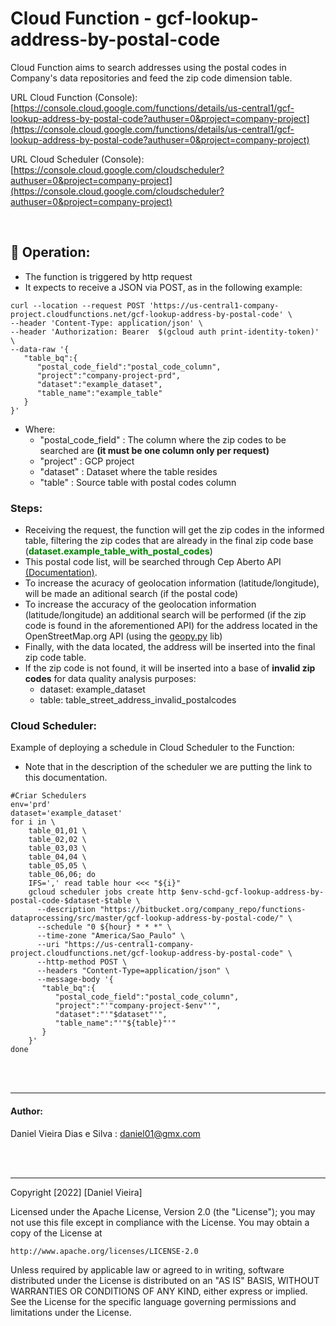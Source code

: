 # Cloud Function - gcf-lookup-address-by-postal-code

Cloud Function aims to search addresses using the postal codes in Company's data repositories and feed the zip code dimension table.

URL Cloud Function (Console): [https://console.cloud.google.com/functions/details/us-central1/gcf-lookup-address-by-postal-code?authuser=0&project=company-project](https://console.cloud.google.com/functions/details/us-central1/gcf-lookup-address-by-postal-code?authuser=0&project=company-project)

URL Cloud Scheduler (Console): [https://console.cloud.google.com/cloudscheduler?authuser=0&project=company-project](https://console.cloud.google.com/cloudscheduler?authuser=0&project=company-project)

<br/>

## 🔧 Operation:

- The function is triggered by http request
- It expects to receive a JSON via POST, as in the following example:

```
curl --location --request POST 'https://us-central1-company-project.cloudfunctions.net/gcf-lookup-address-by-postal-code' \
--header 'Content-Type: application/json' \
--header 'Authorization: Bearer  $(gcloud auth print-identity-token)' \
--data-raw '{
   "table_bq":{
      "postal_code_field":"postal_code_column",
      "project":"company-project-prd",
      "dataset":"example_dataset",
      "table_name":"example_table"
   }
}'
```

* Where: 
    * "postal_code_field" : The column where the zip codes to be searched are **(it must be one column only per request)**
    * "project" : GCP project
    * "dataset" : Dataset where the table resides
    * "table"  : Source table with postal codes column

### Steps:
- Receiving the request, the function will get the zip codes in the informed table, filtering the zip codes that are already in the final zip code base (<span style="color:green">**dataset.example_table_with_postal_codes**</span>)
- This postal code list, will be searched through Cep Aberto API [(Documentation)](https://cepaberto.com/api_key).
- To increase the acuracy of geolocation information (latitude/longitude), will be made an aditional search (if the postal code)
- To increase the accuracy of the geolocation information (latitude/longitude) an additional search will be performed (if the zip code is found in the aforementioned API) for the address located in the OpenStreetMap.org API (using the [geopy.py](https://github.com/geopy/geopy) lib)
- Finally, with the data located, the address will be inserted into the final zip code table.
- If the zip code is not found, it will be inserted into a base of **invalid zip codes** for data quality analysis purposes:
     - dataset: example_dataset
     - table: table_street_address_invalid_postalcodes
     
### Cloud Scheduler:

Example of deploying a schedule in Cloud Scheduler to the Function:
- Note that in the description of the scheduler we are putting the link to this documentation.

```
#Criar Schedulers
env='prd'
dataset='example_dataset'
for i in \
	table_01,01 \
	table_02,02 \
	table_03,03 \
	table_04,04 \
	table_05,05 \
	table_06,06; do
    IFS=',' read table hour <<< "${i}"
	gcloud scheduler jobs create http $env-schd-gcf-lookup-address-by-postal-code-$dataset-$table \
	  --description "https://bitbucket.org/company_repo/functions-dataprocessing/src/master/gcf-lookup-address-by-postal-code/" \
	  --schedule "0 ${hour} * * *" \
	  --time-zone "America/Sao_Paulo" \
	  --uri "https://us-central1-company-project.cloudfunctions.net/gcf-lookup-address-by-postal-code" \
	  --http-method POST \
	  --headers "Content-Type=application/json" \
	  --message-body '{
	   "table_bq":{
		  "postal_code_field":"postal_code_column",
		  "project":"'"company-project-$env"'",
		  "dataset":"'"$dataset"'",
		  "table_name":"'"${table}"'"
	   }
	}'
done
```  



<br/>
<br/>

___

#### Author: 
Daniel Vieira Dias e Silva : <daniel01@gmx.com> 

<br/>
<br/>

___


Copyright [2022] [Daniel Vieira]

Licensed under the Apache License, Version 2.0 (the "License");
you may not use this file except in compliance with the License.
You may obtain a copy of the License at

    http://www.apache.org/licenses/LICENSE-2.0

Unless required by applicable law or agreed to in writing, software
distributed under the License is distributed on an "AS IS" BASIS,
WITHOUT WARRANTIES OR CONDITIONS OF ANY KIND, either express or implied.
See the License for the specific language governing permissions and
limitations under the License.

